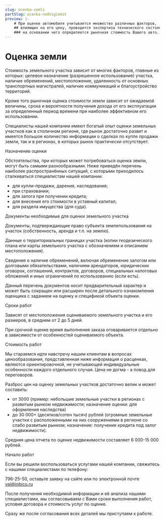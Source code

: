 ```yaml
---
slug: ocenka-zemli
partSlug: ocenka-nedvigimost
preview: |-
    # При оценке автомобиля учитывается множество различных факторов,
    ## влияющих на его цену, проводится экспертиза технического состояния транспортного средства,
    ### на основании чего определяется рыночная стоимость Вашего авто.
---
```


# Оценка земли

Стоимость земельного участка зависит от многих факторов, главные из которых: целевое назначение (разрешенное использование) участка, наличие обременений, местоположение, удаленность от основных транспортных магистралей, наличие коммуникаций и благоустройство территорий.

Кроме того рыночная оценка стоимости земли зависит от ожидаемой величины, срока и вероятности получения дохода от его эксплуатации за определенный период времени при наиболее эффективном его использовании.

Специалисты нашей компании имеют богатый опыт оценки земельных участков как в столичном регионе, где рынок достаточно развит и имеется большое количество информации о сделках по купле продажи земли, так и в регионах, в которых рынок практически отсутствует.

Назначение оценки

Обстоятельства, при которых может потребоваться оценка земли, могут быть самыми разнообразными. Ниже приведён перечень наиболее распространённых ситуаций, с которыми приходилось сталкиваться специалистам нашей компании:

*   для купли-продажи, дарения, наследования;
*   при страховании;
*   для залога при получении кредита;
*   для внесения его стоимости в уставный капитал;
*   для раздела имущества (для суда).

Документы необходимые для оценки земельного участка

Документы, подтверждающие право субъекта землепользования на участок (собственность, аренда и т.п. на землю).

Данные о территориальных границах участка (копии геодезического плана или карты земельного участка с обозначением и описанием местоположения).

Сведения о наличие обременений, включая обременение залогом или долговыми обязательствами, наличием арендаторов, юридических оговорок, соглашений, контрактов, договоров, специальных налоговых обложений и иных ограничений по использованию (если есть).

Данный перечень документов носит предварительный характер и может быть сокращен или расширен после детального ознакомления оценщика с заданием на оценку и спецификой объекта оценки.

Сроки работ

Зависят от местоположения оцениваемого земельного участка и его размеров, в среднем от 2 до 5 дней.

При срочной оценке время выполнения заказа оговаривается отдельно в зависимости от особенностей оцениваемого объекта.

Стоимость работ

Мы стараемся идти навстречу нашим клиентам в вопросах ценообразования, представленная ниже информация о расценках, являются ориентировочной, не учитывающей индивидуальные особенности каждого отдельного случая. Цена не догма - а повод для переговоров.

Разброс цен на оценку земельных участков достаточно велик и может составить:

*   от 3000 (пример: небольшие земельные участки в регионах с развитым рынком недвижимости; назначение оценки: для оформления наследства)
*   до 30 000+ (десятков/сотен тысяч) рублей (огромные земельные участки с расположенными на них сооружениями в регионе со слабо развитым рынком; назначение: получение кредита под залог недвижимости).

Средняя цена отчета по оценке недвижимости составляет 6 000-15 000 рублей.

Начало работ

Если вы решили воспользоваться услугами нашей компании, свяжитесь с нашими специалистами по телефону:

796-25-50, оставьте заявку на сайте или по электронной почте [val@inbico.ru](mailto:val@inbico.ru)

После получения необходимой информации и её анализа нашими специалистами, мы согласовываем с Вами сроки выполнения работ, условия договора и стоимость услуг по оценке.

Сразу же после согласования всех деталей мы приступаем к работе.
